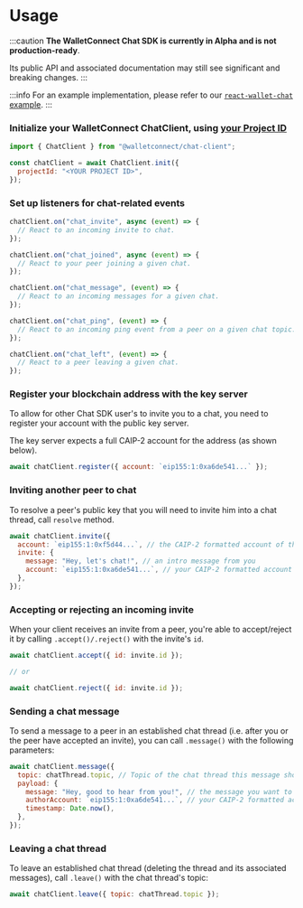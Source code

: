 # Usage

:::caution
**The WalletConnect Chat SDK is currently in Alpha and is not production-ready**.

Its public API and associated documentation may still see significant and breaking changes.
:::

:::info
For an example implementation, please refer to our [`react-wallet-chat` example](https://github.com/WalletConnect/web-examples/tree/main/wallets/react-wallet-chat).
:::

### Initialize your WalletConnect ChatClient, using [your Project ID](../../advanced/relay-server.md)

```javascript
import { ChatClient } from "@walletconnect/chat-client";

const chatClient = await ChatClient.init({
  projectId: "<YOUR PROJECT ID>",
});
```

### Set up listeners for chat-related events

```javascript
chatClient.on("chat_invite", async (event) => {
  // React to an incoming invite to chat.
});

chatClient.on("chat_joined", async (event) => {
  // React to your peer joining a given chat.
});

chatClient.on("chat_message", (event) => {
  // React to an incoming messages for a given chat.
});

chatClient.on("chat_ping", (event) => {
  // React to an incoming ping event from a peer on a given chat topic.
});

chatClient.on("chat_left", (event) => {
  // React to a peer leaving a given chat.
});
```

### Register your blockchain address with the key server

To allow for other Chat SDK user's to invite you to a chat, you need to register your account with the public key server.

The key server expects a full CAIP-2 account for the address (as shown below).

```javascript
await chatClient.register({ account: `eip155:1:0xa6de541...` });
```

### Inviting another peer to chat

To resolve a peer's public key that you will need to invite him into a chat thread, call `resolve` method.

```javascript
await chatClient.invite({
  account: `eip155:1:0xf5d44...`, // the CAIP-2 formatted account of the recipient.
  invite: {
    message: "Hey, let's chat!", // an intro message from you
    account: `eip155:1:0xa6de541...`, // your CAIP-2 formatted account that you registered previously.
  },
});
```

### Accepting or rejecting an incoming invite

When your client receives an invite from a peer, you're able to accept/reject it by calling `.accept()/.reject()` with the invite's `id`.

```javascript
await chatClient.accept({ id: invite.id });

// or

await chatClient.reject({ id: invite.id });
```

### Sending a chat message

To send a message to a peer in an established chat thread (i.e. after you or the peer have accepted an invite),
you can call `.message()` with the following parameters:

```javascript
await chatClient.message({
  topic: chatThread.topic, // Topic of the chat thread this message should be sent to.
  payload: {
    message: "Hey, good to hear from you!", // the message you want to send.
    authorAccount: `eip155:1:0xa6de541...`, // your CAIP-2 formatted account that you registered previously.
    timestamp: Date.now(),
  },
});
```

### Leaving a chat thread

To leave an established chat thread (deleting the thread and its associated messages), call `.leave()` with
the chat thread's topic:

```javascript
await chatClient.leave({ topic: chatThread.topic });
```
